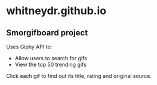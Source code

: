 # whitneydr.github.io

## Smorgifboard project

Uses Giphy API to:
* Allow users to search for gifs
* View the top 50 trending gifs

Click each gif to find out its title, rating and original source.
